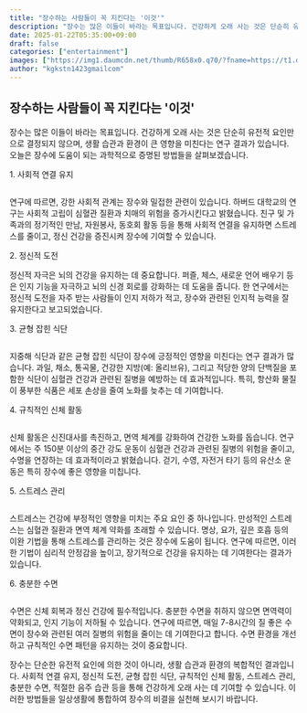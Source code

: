 ```yaml
---
title: "장수하는 사람들이 꼭 지킨다는 '이것'"
description: "장수는 많은 이들이 바라는 목표입니다. 건강하게 오래 사는 것은 단순히 유전적 요인만으로 결정되지 않으며, 생활 습관과 환경이 큰 영향을 미친다는 연구 결과가 있습니다. 오늘은 장수에 도움이 되는 과학적으로 증명된 방법들을 살펴보겠습니다."
date: 2025-01-22T05:35:00+09:00
draft: false
categories: ["entertainment"]
images: ["https://img1.daumcdn.net/thumb/R658x0.q70/?fname=https://t1.daumcdn.net/news/202412/07/happiness/20241207144449170paks.webp", "https://img2.daumcdn.net/thumb/R658x0.q70/?fname=https://t1.daumcdn.net/news/202412/07/happiness/20241207144449011mgmh.webp", "https://img4.daumcdn.net/thumb/R658x0.q70/?fname=https://t1.daumcdn.net/news/202412/07/happiness/20241207144449406urms.jpg", "https://img1.daumcdn.net/thumb/R658x0.q70/?fname=https://t1.daumcdn.net/news/202412/07/happiness/20241207144449675zflw.jpg", "https://img2.daumcdn.net/thumb/R658x0.q70/?fname=https://t1.daumcdn.net/news/202412/07/happiness/20241207144450000crna.jpg"]
author: "kgkstn1423gmailcom"
---
```


<h2 >장수하는 사람들이 꼭 지킨다는 '이것'</h2> <p>장수는 많은 이들이 바라는 목표입니다. 건강하게 오래 사는 것은 단순히 유전적 요인만으로 결정되지 않으며, 생활 습관과 환경이 큰 영향을 미친다는 연구 결과가 있습니다. 오늘은 장수에 도움이 되는 과학적으로 증명된 방법들을 살펴보겠습니다.</p> <p>1. 사회적 연결 유지</p> <figure ><img src="https://img1.daumcdn.net/thumb/R658x0.q70/?fname=https://t1.daumcdn.net/news/202412/07/happiness/20241207144449170paks.webp" alt=""/></figure> <p>연구에 따르면, 강한 사회적 관계는 장수와 밀접한 관련이 있습니다. 하버드 대학교의 연구는 사회적 고립이 심혈관 질환과 치매의 위험을 증가시킨다고 밝혔습니다. 친구 및 가족과의 정기적인 만남, 자원봉사, 동호회 활동 등을 통해 사회적 연결을 유지하면 스트레스를 줄이고, 정신 건강을 증진시켜 장수에 기여할 수 있습니다.</p> <p>2. 정신적 도전</p> <p>정신적 자극은 뇌의 건강을 유지하는 데 중요합니다. 퍼즐, 체스, 새로운 언어 배우기 등은 인지 기능을 자극하고 뇌의 신경 회로를 강화하는 데 도움을 줍니다. 한 연구에서는 정신적 도전을 자주 받는 사람들이 인지 저하가 적고, 장수와 관련된 인지적 능력을 잘 유지한다고 보고되었습니다.</p> <p>3. 균형 잡힌 식단</p> <figure ><img src="https://img2.daumcdn.net/thumb/R658x0.q70/?fname=https://t1.daumcdn.net/news/202412/07/happiness/20241207144449011mgmh.webp" alt=""/></figure> <p>지중해 식단과 같은 균형 잡힌 식단이 장수에 긍정적인 영향을 미친다는 연구 결과가 많습니다. 과일, 채소, 통곡물, 건강한 지방(예: 올리브유), 그리고 적당한 양의 단백질을 포함한 식단이 심혈관 건강과 관련된 질병을 예방하는 데 효과적입니다. 특히, 항산화 물질이 풍부한 식품은 세포 손상을 줄여 노화를 늦추는 데 기여합니다.</p> <p>4. 규칙적인 신체 활동</p> <figure ><img src="https://img4.daumcdn.net/thumb/R658x0.q70/?fname=https://t1.daumcdn.net/news/202412/07/happiness/20241207144449406urms.jpg" alt=""/></figure> <p>신체 활동은 신진대사를 촉진하고, 면역 체계를 강화하여 건강한 노화를 돕습니다. 연구에서는 주 150분 이상의 중간 강도 운동이 심혈관 건강과 관련된 질병의 위험을 줄이고, 수명을 연장하는 데 효과적이라고 밝혔습니다. 걷기, 수영, 자전거 타기 등의 유산소 운동은 특히 장수에 좋은 영향을 미칩니다.</p> <p>5. 스트레스 관리</p> <figure ><img src="https://img1.daumcdn.net/thumb/R658x0.q70/?fname=https://t1.daumcdn.net/news/202412/07/happiness/20241207144449675zflw.jpg" alt=""/></figure> <p>스트레스는 건강에 부정적인 영향을 미치는 주요 요인 중 하나입니다. 만성적인 스트레스는 심혈관 질환과 면역 체계 약화를 초래할 수 있습니다. 명상, 요가, 깊은 호흡 등의 이완 기법을 통해 스트레스를 관리하는 것은 장수에 도움이 됩니다. 연구에 따르면, 이러한 기법이 심리적 안정감을 높이고, 장기적으로 건강을 유지하는 데 기여한다는 결과가 있습니다.</p> <p>6. 충분한 수면</p> <figure ><img src="https://img2.daumcdn.net/thumb/R658x0.q70/?fname=https://t1.daumcdn.net/news/202412/07/happiness/20241207144450000crna.jpg" alt=""/></figure> <p>수면은 신체 회복과 정신 건강에 필수적입니다. 충분한 수면을 취하지 않으면 면역력이 약화되고, 인지 기능이 저하될 수 있습니다. 연구에 따르면, 매일 7-8시간의 질 좋은 수면이 장수와 관련된 여러 질병의 위험을 줄이는 데 기여한다고 합니다. 수면 환경을 개선하고 규칙적인 수면 패턴을 유지하는 것이 중요합니다.</p> <p>장수는 단순한 유전적 요인에 의한 것이 아니라, 생활 습관과 환경의 복합적인 결과입니다. 사회적 연결 유지, 정신적 도전, 균형 잡힌 식단, 규칙적인 신체 활동, 스트레스 관리, 충분한 수면, 적절한 음주 습관 등을 통해 건강하게 오래 사는 데 기여할 수 있습니다. 이러한 방법들을 일상생활에 통합하여 장수의 비결을 실천해 보시기 바랍니다.</p>